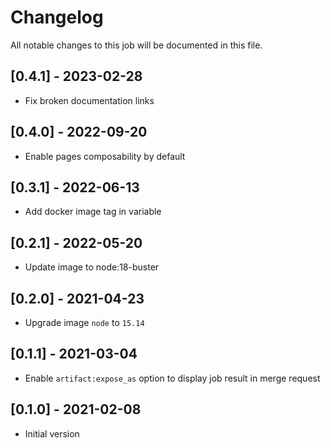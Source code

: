 # Changelog
All notable changes to this job will be documented in this file.

## [0.4.1] - 2023-02-28
* Fix broken documentation links

## [0.4.0] - 2022-09-20
* Enable pages composability by default

## [0.3.1] - 2022-06-13
* Add docker image tag in variable

## [0.2.1] - 2022-05-20
* Update image to node:18-buster

## [0.2.0] - 2021-04-23
* Upgrade image `node` to `15.14`

## [0.1.1] - 2021-03-04
* Enable `artifact:expose_as` option to display job result in merge request

## [0.1.0] - 2021-02-08
* Initial version
